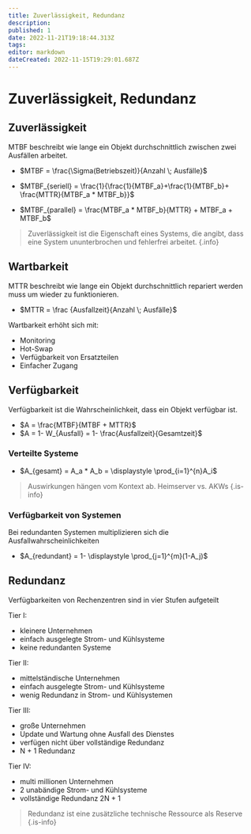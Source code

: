 ```yaml
---
title: Zuverlässigkeit, Redundanz
description: 
published: 1
date: 2022-11-21T19:18:44.313Z
tags: 
editor: markdown
dateCreated: 2022-11-15T19:29:01.687Z
---
```


# Zuverlässigkeit, Redundanz

## Zuverlässigkeit

MTBF beschreibt wie lange ein Objekt durchschnittlich zwischen zwei Ausfällen arbeitet.

- $MTBF = \frac{\Sigma(Betriebszeit)}{Anzahl \; Ausfälle}$
- $MTBF_{seriell} = \frac{1}{\frac{1}{MTBF_a}+\frac{1}{MTBF_b}+ \frac{MTTR}{MTBF_a * MTBF_b}}$

- $MTBF_{parallel} = \frac{MTBF_a * MTBF_b}{MTTR} + MTBF_a + MTBF_b$

> Zuverlässigkeit ist die Eigenschaft eines Systems, die angibt, dass eine System ununterbrochen und fehlerfrei arbeitet.
{.info}

## Wartbarkeit

MTTR beschreibt wie lange ein Objekt durchschnittlich repariert werden muss um wieder zu funktionieren.

- $MTTR = \frac {Ausfallzeit}{Anzahl \; Ausfälle}$

Wartbarkeit erhöht sich mit:

- Monitoring
- Hot-Swap
- Verfügbarkeit von Ersatzteilen
- Einfacher Zugang

## Verfügbarkeit

Verfügbarkeit ist die Wahrscheinlichkeit, dass ein Objekt verfügbar ist.

- $A = \frac{MTBF}{MTBF + MTTR}$
- $A = 1- W_{Ausfall} = 1- \frac{Ausfallzeit}{Gesamtzeit}$

### Verteilte Systeme

- $A_{gesamt} = A_a * A_b = \displaystyle \prod_{i=1}^{n}A_i$

> Auswirkungen hängen vom Kontext ab. Heimserver vs. AKWs
{.is-info}

### Verfügbarkeit von Systemen

Bei redundanten Systemen multiplizieren sich die Ausfallwahrscheinlichkeiten

- $A_{redundant} = 1- \displaystyle \prod_{j=1}^{m}(1-A_j)$

## Redundanz 

Verfügbarkeiten von Rechenzentren sind in vier Stufen aufgeteilt 

Tier I: 

- kleinere Unternehmen 
- einfach ausgelegte Strom- und Kühlsysteme
- keine redundanten Systeme 

Tier II: 

- mittelständische Unternehmen 
- einfach ausgelegte Strom- und Kühlsysteme 
- wenig Redundanz in Strom- und Kühlsystemen

Tier III: 

- große Unternehmen 
- Update und Wartung ohne Ausfall des Dienstes
- verfügen nicht über vollständige Redundanz 
- N + 1 Redundanz

Tier IV: 

- multi millionen Unternehmen 
- 2 unabändige Strom- und Kühlsysteme 
- vollständige Redundanz 2N + 1 

> Redundanz ist eine zusätzliche technische Ressource als Reserve
{.is-info}


